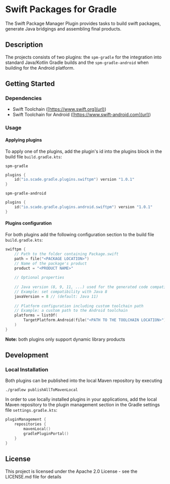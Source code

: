 # Swift Packages for Gradle

The Swift Package Manager Plugin provides tasks to build swift packages, generate Java bridgings and assembling final products. 

## Description         

The projects consists of two plugins: the `spm-gradle` for the integration into standard Java/Kotlin Gradle builds and the `spm-gradle-android` when building for the Android platform. 
       

## Getting Started

### Dependencies

-  Swift Toolchain ([https://www.swift.org](url))
-  Swift Toolchain for Android ([https://www.swift-android.com](url))

### Usage

#### Applying plugins

To apply one of the plugins, add the plugin's id into the plugins block in the build file `build.gradle.kts`:

`spm-gradle`
```kotlin
plugins { 
    id("io.scade.gradle.plugins.swiftpm") version "1.0.1"
}
```

`spm-gradle-android`
```kotlin
plugins {
    id("io.scade.gradle.plugins.android.swiftpm") version "1.0.1"
}
```

#### Plugins configuration

For both plugins add the following configuration section to the build file `build.gradle.kts`:

```kotlin
swiftpm { 
    // Path to the folder containing Package.swift
    path = file("<PACKAGE LOCATION>")
    // Name of the package's product 
    product = "<PRODUCT NAME>"
    
    // Optional properties
    
    // Java version (8, 9, 11, ...) used for the generated code compatibility
    // Example: set compatibility with Java 8
    javaVersion = 8 // (default: Java 11)
    
    // Platform configuration including custom toolchain path
    // Example: a custom path to the Android toolchain    
    platforms = listOf(
        TargetPlatform.Android(file("<PATH TO THE TOOLCHAIN LOCATION>"))
    )
}
```

**Note:** both plugins only support dynamic library products

## Development

### Local Installation

Both plugins can be published into the local Maven repository by executing

```shell
./gradlew publishAllToMavenLocal 
```

In order to use locally installed plugins in your applications, 
add the local Maven repository to the plugin management section in the Gradle settings file `settings.gradle.kts`:

```kotlin
pluginManagement {
    repositories {
        mavenLocal()
        gradlePluginPortal() 
    }
}
```

## License

This project is licensed under the Apache 2.0 License - see the LICENSE.md file for details